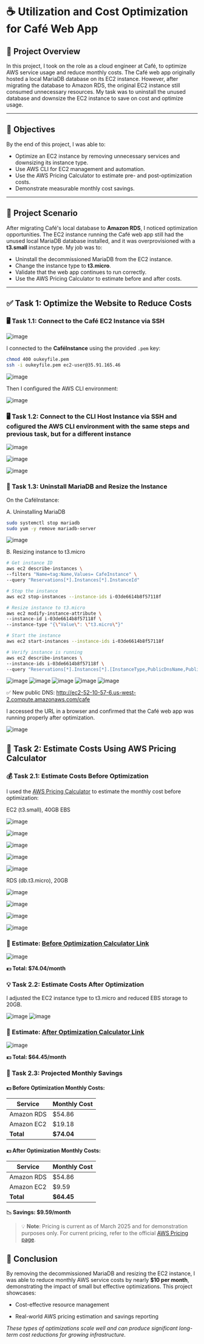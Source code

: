 # ☕ Utilization and Cost Optimization for Café Web App

## 📘 Project Overview

In this project, I took on the role as a cloud engineer at Café, to optimize AWS service usage and reduce monthly costs. The Café web app originally hosted a local MariaDB database on its EC2 instance. However, after migrating the database to Amazon RDS, the original EC2 instance still consumed unnecessary resources. My task was to uninstall the unused database and downsize the EC2 instance to save on cost and optimize usage.

---

## 🎯 Objectives

By the end of this project, I was able to:

- Optimize an EC2 instance by removing unnecessary services and downsizing its instance type.
- Use AWS CLI for EC2 management and automation.
- Use the AWS Pricing Calculator to estimate pre- and post-optimization costs.
- Demonstrate measurable monthly cost savings.

---

## 🧩 Project Scenario

After migrating Café's local database to **Amazon RDS**, I noticed optimization opportunities. The EC2 instance running the Café web app still had the unused local MariaDB database installed, and it was overprovisioned with a **t3.small** instance type. My job was to:

- Uninstall the decommissioned MariaDB from the EC2 instance.
- Change the instance type to **t3.micro**.
- Validate that the web app continues to run correctly.
- Use the AWS Pricing Calculator to estimate before and after costs.

---

## ✅ Task 1: Optimize the Website to Reduce Costs

### 🖥️ Task 1.1: Connect to the Café EC2 Instance via SSH

![image](https://github.com/user-attachments/assets/c078102d-eb9b-4c24-a34f-cf318b69c19d)

I connected to the **CaféInstance** using the provided `.pem` key:

```bash
chmod 400 oukeyfile.pem
ssh -i oukeyfile.pem ec2-user@35.91.165.46
```

![image](https://github.com/user-attachments/assets/38a3b4db-dfc0-4e03-ba7c-574adea085d3)

Then I configured the AWS CLI environment:

![image](https://github.com/user-attachments/assets/9bf9caab-1cc5-4763-b678-3594a2fa8064)

### 🖥️ Task 1.2: Connect to the CLI Host Instance via SSH and cofigured the AWS CLI environment with the same steps and previous task, but for a different instance

![image](https://github.com/user-attachments/assets/ba7d5393-3302-490a-b387-331cf7e12129)

![image](https://github.com/user-attachments/assets/7da2cf9b-672e-425d-bd6c-7602b4fa52be)

![image](https://github.com/user-attachments/assets/624a3d21-f8b0-44dd-9a3d-4d6bf334096d)


### 🔧 Task 1.3: Uninstall MariaDB and Resize the Instance

On the CaféInstance:

A. Uninstalling MariaDB

```bash
sudo systemctl stop mariadb
sudo yum -y remove mariadb-server
```
![image](https://github.com/user-attachments/assets/8613d481-5a5b-46eb-931e-57368c4def63)

B. Resizing instance to t3.micro

```bash
# Get instance ID
aws ec2 describe-instances \
--filters "Name=tag:Name,Values= CafeInstance" \
--query "Reservations[*].Instances[*].InstanceId"

# Stop the instance
aws ec2 stop-instances --instance-ids i-03de6614b8f57118f

# Resize instance to t3.micro
aws ec2 modify-instance-attribute \
--instance-id i-03de6614b8f57118f \
--instance-type "{\"Value\": \"t3.micro\"}"

# Start the instance
aws ec2 start-instances --instance-ids i-03de6614b8f57118f

# Verify instance is running
aws ec2 describe-instances \
--instance-ids i-03de6614b8f57118f \
--query "Reservations[*].Instances[*].[InstanceType,PublicDnsName,PublicIpAddress,State.Name]"
```

![image](https://github.com/user-attachments/assets/f4100ecc-be73-4897-b2e6-652cbf9873dc)
![image](https://github.com/user-attachments/assets/2958238d-65c6-4ecd-a1a2-10e3619de6a6)
![image](https://github.com/user-attachments/assets/1dedf2d9-7913-419a-874b-381af0c05f3e)
![image](https://github.com/user-attachments/assets/739e1394-ea62-4b46-9db4-848be93623bb)
![image](https://github.com/user-attachments/assets/44b5c842-1211-4678-9977-a8843dbc2eda)

✅ New public DNS: http://ec2-52-10-57-6.us-west-2.compute.amazonaws.com/cafe

I accessed the URL in a browser and confirmed that the Café web app was running properly after optimization.

![image](https://github.com/user-attachments/assets/bfcb9925-1a0f-45cd-81c9-ec26212239fa)


## 💸 Task 2: Estimate Costs Using AWS Pricing Calculator

### 💰 Task 2.1: Estimate Costs Before Optimization

I used the [AWS Pricing Calculator](https://calculator.aws) to estimate the monthly cost before optimization:

EC2 (t3.small), 40GB EBS

![image](https://github.com/user-attachments/assets/3fc3cc94-0b14-4713-8d4d-66b05cd75e29)

![image](https://github.com/user-attachments/assets/1b6a93ac-0a50-4e7d-941e-a41f7e279a2e)

![image](https://github.com/user-attachments/assets/2b238556-11d9-4617-9690-e2551d16dffd)

![image](https://github.com/user-attachments/assets/1572aa71-872d-4c39-beec-ea96ad523c7a)

![image](https://github.com/user-attachments/assets/da4768f0-d4c9-4039-b625-b7423aaad80a)

RDS (db.t3.micro), 20GB

![image](https://github.com/user-attachments/assets/c2363796-8b03-4807-a224-e8eaaad902aa)

![image](https://github.com/user-attachments/assets/8ae8f21b-35e4-42b7-9df2-8df07987c35f)

![image](https://github.com/user-attachments/assets/2c5f6bbb-b91d-4e9c-af7c-2f127c83404f)

![image](https://github.com/user-attachments/assets/9d30c833-4395-4bbc-a59c-b4f6564a8bde)


### 🔗 Estimate: [Before Optimization Calculator Link](https://calculator.aws/#/estimate?id=8c4d80a88610776e2483f79ab8a505f7fec4df39)

![image](https://github.com/user-attachments/assets/ea3a471b-1323-42ba-8ead-afb42a20be31)

**💵 Total: $74.04/month**

### 💡 Task 2.2: Estimate Costs After Optimization

I adjusted the EC2 instance type to t3.micro and reduced EBS storage to 20GB.

![image](https://github.com/user-attachments/assets/d187b648-18c3-4a00-a47b-a3d44e0a3630)
![image](https://github.com/user-attachments/assets/6235f1a0-6a49-40f4-b533-4144fcececf6)

### 🔗 Estimate: [After Optimization Calculator Link](https://calculator.aws/#/estimate?id=252015d7bec15dcb78acff8002ecf5bc5f8aaddc)

![image](https://github.com/user-attachments/assets/1d428df8-444b-4c6e-9441-868706aa7858)

**💵 Total: $64.45/month**


### 🧮 Task 2.3: Projected Monthly Savings

#### 💵 Before Optimization Monthly Costs:
| Service        | Monthly Cost |
|----------------|--------------|
| Amazon RDS     | $54.86       |
| Amazon EC2     | $19.18       |
| **Total**      | **$74.04**   |

#### 💵 After Optimization Monthly Costs:
| Service        | Monthly Cost |
|----------------|--------------|
| Amazon RDS     | $54.86       |
| Amazon EC2     | $9.59        |
| **Total**      | **$64.45**   |


**📉 Savings: $9.59/month**

> 💡 **Note**: Pricing is current as of March 2025 and for demonstration purposes only. For current pricing, refer to the official [AWS Pricing page](https://aws.amazon.com/pricing/).


## 🏁 Conclusion

By removing the decommissioned MariaDB and resizing the EC2 instance, I was able to reduce monthly AWS service costs by nearly **$10 per month**, demonstrating the impact of small but effective optimizations. This project showcases:

- Cost-effective resource management

- Real-world AWS pricing estimation and savings reporting

*These types of optimizations scale well and can produce significant long-term cost reductions for growing infrastructure.*
